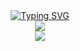<div align="center"><a href="https://git.io/typing-svg"><img src="https://readme-typing-svg.demolab.com?font=Ubuntu+Mono&weight=500&duration=3000&pause=1000&color=39C5BB&center=true&vCenter=true&multiline=true&width=435&height=100&lines=Let's+build+the+mirai!;%E3%83%9F%E3%83%A9%E3%82%A4%E3%82%92%E4%BD%9C%E3%82%8A%E3%81%BE%E3%81%97%E3%82%87%E3%81%86%EF%BC%81;%E8%AE%A9%E6%88%91%E4%BB%AC%E6%9E%84%E5%BB%BA%E6%9C%AA%E6%9D%A5%EF%BC%81" alt="Typing SVG" /></a></div> 

<div align="center"> <img src="https://metrics.lecoq.io/Remeamiku?template=classic&config.timezone=Asia%2FShanghai"> </div>

<div align="center"> <img src="https://github-readme-stats.vercel.app/api/top-langs/?username=remeamiku&hide_title=true&hide_border=true&layout=compact&langs_count=6&text_color=ededed&icon_color=fff&bg_color=0,b953fc,27c4fb" /> </div>

<!--
**RemeaMiku/RemeaMiku** is a ✨ _special_ ✨ repository because its `README.md` (this file) appears on your GitHub profile.

Here are some ideas to get you started:

- 🔭 I’m currently working on ...
- 🌱 I’m currently learning ...
- 👯 I’m looking to collaborate on ...
- 🤔 I’m looking for help with ...
- 💬 Ask me about ...
- 📫 How to reach me: ...
- 😄 Pronouns: ...
- ⚡ Fun fact: ...
-->
